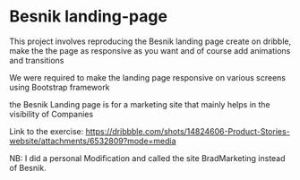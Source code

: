 # Besnik landing-page
This project involves reproducing the Besnik landing page create on dribble, make the the page as responsive as you want and of course add animations and transitions

We were required to make the landing page responsive on various screens using Bootstrap framework

the Besnik Landing page is for a marketing site that mainly helps in the visibility of Companies 

Link to the exercise: https://dribbble.com/shots/14824606-Product-Stories-website/attachments/6532809?mode=media

NB: I did a personal Modification and called the site BradMarketing instead of Besnik.
